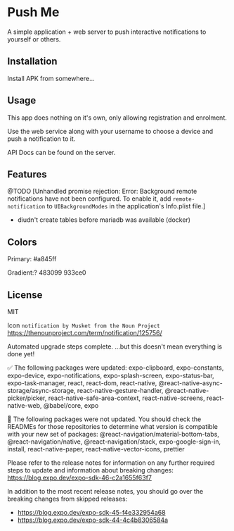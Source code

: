 # Push Me

A simple application + web server to push interactive notifications to yourself or others.

## Installation

Install APK from somewhere...


## Usage

This app does nothing on it's own, only allowing registration and enrolment.

Use the web service along with your username to choose a device and push a notification to it.

API Docs can be found on the server.

## Features

@TODO
[Unhandled promise rejection: Error: Background remote notifications have not been configured. To enable it, add `remote-notification` to `UIBackgroundModes` in the application's Info.plist file.]

- diudn't create tables before mariadb was available (docker)

## Colors

Primary: #a845ff

Gradient:?
483099
933ce0

## License

MIT

Icon `notification by Musket from the Noun Project`
https://thenounproject.com/term/notification/125756/



  Automated upgrade steps complete.
...but this doesn't mean everything is done yet!

✅ The following packages were updated:
expo-clipboard, expo-constants, expo-device, expo-notifications, expo-splash-screen, expo-status-bar, expo-task-manager, react, react-dom, react-native, @react-native-async-storage/async-storage, react-native-gesture-handler, @react-native-picker/picker, react-native-safe-area-context, react-native-screens, react-native-web, @babel/core, expo

🚨 The following packages were not updated. You should check the READMEs for those repositories to determine what version is compatible with your new set of packages:
@react-navigation/material-bottom-tabs, @react-navigation/native, @react-navigation/stack, expo-google-sign-in, install, react-native-paper, react-native-vector-icons, prettier

Please refer to the release notes for information on any further required steps to update and information about breaking changes:
https://blog.expo.dev/expo-sdk-46-c2a1655f63f7

In addition to the most recent release notes, you should go over the breaking changes from skipped releases:
- https://blog.expo.dev/expo-sdk-45-f4e332954a68
- https://blog.expo.dev/expo-sdk-44-4c4b8306584a

